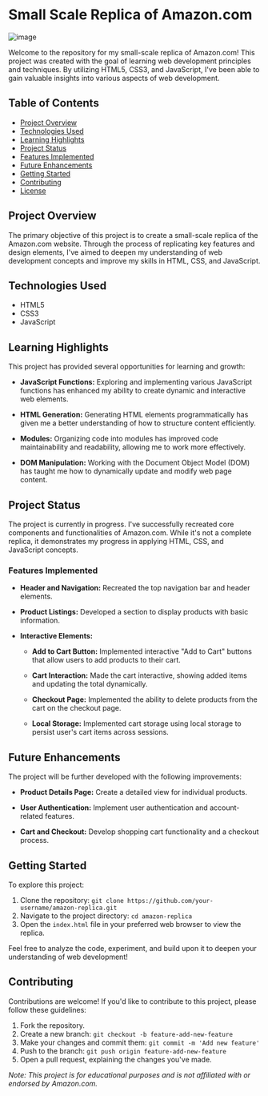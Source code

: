 # Small Scale Replica of Amazon.com

![image](https://github.com/bilalmuhammad41/Javascript-Amazon-Project/assets/122988632/fa421d42-e2fa-47f3-8b9c-8dc9cc4a304a)

Welcome to the repository for my small-scale replica of Amazon.com! This project was created with the goal of learning web development principles and techniques. By utilizing HTML5, CSS3, and JavaScript, I've been able to gain valuable insights into various aspects of web development.

## Table of Contents

- [Project Overview](#project-overview)
- [Technologies Used](#technologies-used)
- [Learning Highlights](#learning-highlights)
- [Project Status](#project-status)
- [Features Implemented](#features-implemented)
- [Future Enhancements](#future-enhancements)
- [Getting Started](#getting-started)
- [Contributing](#contributing)
- [License](#license)

## Project Overview

The primary objective of this project is to create a small-scale replica of the Amazon.com website. Through the process of replicating key features and design elements, I've aimed to deepen my understanding of web development concepts and improve my skills in HTML, CSS, and JavaScript.

## Technologies Used

- HTML5
- CSS3
- JavaScript

## Learning Highlights

This project has provided several opportunities for learning and growth:

- **JavaScript Functions:** Exploring and implementing various JavaScript functions has enhanced my ability to create dynamic and interactive web elements.

- **HTML Generation:** Generating HTML elements programmatically has given me a better understanding of how to structure content efficiently.

- **Modules:** Organizing code into modules has improved code maintainability and readability, allowing me to work more effectively.

- **DOM Manipulation:** Working with the Document Object Model (DOM) has taught me how to dynamically update and modify web page content.

## Project Status

The project is currently in progress. I've successfully recreated core components and functionalities of Amazon.com. While it's not a complete replica, it demonstrates my progress in applying HTML, CSS, and JavaScript concepts.

### Features Implemented

- **Header and Navigation:** Recreated the top navigation bar and header elements.

- **Product Listings:** Developed a section to display products with basic information.

- **Interactive Elements:**

  - **Add to Cart Button:** Implemented interactive "Add to Cart" buttons that allow users to add products to their cart.

  - **Cart Interaction:** Made the cart interactive, showing added items and updating the total dynamically.

  - **Checkout Page:** Implemented the ability to delete products from the cart on the checkout page.

  - **Local Storage:** Implemented cart storage using local storage to persist user's cart items across sessions.

## Future Enhancements

The project will be further developed with the following improvements:

- **Product Details Page:** Create a detailed view for individual products.

- **User Authentication:** Implement user authentication and account-related features.

- **Cart and Checkout:** Develop shopping cart functionality and a checkout process.

## Getting Started

To explore this project:

1. Clone the repository: `git clone https://github.com/your-username/amazon-replica.git`
2. Navigate to the project directory: `cd amazon-replica`
3. Open the `index.html` file in your preferred web browser to view the replica.

Feel free to analyze the code, experiment, and build upon it to deepen your understanding of web development!

## Contributing

Contributions are welcome! If you'd like to contribute to this project, please follow these guidelines:

1. Fork the repository.
2. Create a new branch: `git checkout -b feature-add-new-feature`
3. Make your changes and commit them: `git commit -m 'Add new feature'`
4. Push to the branch: `git push origin feature-add-new-feature`
5. Open a pull request, explaining the changes you've made.


*Note: This project is for educational purposes and is not affiliated with or endorsed by Amazon.com.*
